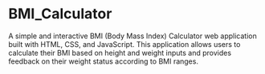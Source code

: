 # BMI_Calculator
A simple and interactive BMI (Body Mass Index) Calculator web application built with HTML, CSS, and JavaScript. This application allows users to calculate their BMI based on height and weight inputs and provides feedback on their weight status according to BMI ranges.
